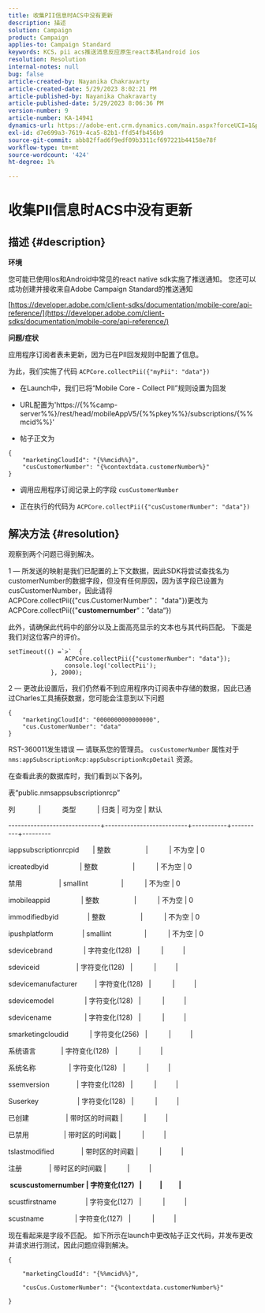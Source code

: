 ```yaml
---
title: 收集PII信息时ACS中没有更新
description: 描述
solution: Campaign
product: Campaign
applies-to: Campaign Standard
keywords: KCS，pii acs推送消息反应原生react本机android ios
resolution: Resolution
internal-notes: null
bug: false
article-created-by: Nayanika Chakravarty
article-created-date: 5/29/2023 8:02:21 PM
article-published-by: Nayanika Chakravarty
article-published-date: 5/29/2023 8:06:36 PM
version-number: 9
article-number: KA-14941
dynamics-url: https://adobe-ent.crm.dynamics.com/main.aspx?forceUCI=1&pagetype=entityrecord&etn=knowledgearticle&id=cb2771b5-5bfe-ed11-8f6e-6045bd006a22
exl-id: d7e699a3-7619-4ca5-82b1-ffd54fb456b9
source-git-commit: abb82ffad6f9edf09b3311cf697221b44158e78f
workflow-type: tm+mt
source-wordcount: '424'
ht-degree: 1%

---
```


# 收集PII信息时ACS中没有更新

## 描述 {#description}


<b>环境</b>

您可能已使用Ios和Android中常见的react native sdk实施了推送通知。 您还可以成功创建并接收来自Adobe Campaign Standard的推送通知

[https://developer.adobe.com/client-sdks/documentation/mobile-core/api-reference/](https://developer.adobe.com/client-sdks/documentation/mobile-core/api-reference/)

<b>问题/症状</b>

应用程序订阅者表未更新，因为已在PII回发规则中配置了信息。

为此，我们实施了代码 `ACPCore.collectPii({"myPii": "data"})`

- 在Launch中，我们已将“Mobile Core - Collect PII”规则设置为回发

- URL配置为&#39;https://{%%camp-server%%}/rest/head/mobileAppV5/{%%pkey%%}/subscriptions/{%%mcid%%}&#39;

- 帖子正文为


```
{
    "marketingCloudId": "{%%mcid%%}",
    "cusCustomerNumber": "{%contextdata.customerNumber%}"
}
```


- 调用应用程序订阅记录上的字段 `cusCustomerNumber`

- 正在执行的代码为 `ACPCore.collectPii({"cusCustomerNumber": "data"})`


## 解决方法 {#resolution}


观察到两个问题已得到解决。



1 — 所发送的映射是我们已配置的上下文数据，因此SDK将尝试查找名为customerNumber的数据字段，但没有任何原因，因为该字段已设置为cusCustomerNumber，因此请将ACPCore.collectPii({&quot;cus.CustomerNumber&quot;： &quot;data&quot;})更改为ACPCore.collectPii({&quot;<b>customernumber</b>“：”data“})

此外，请确保此代码中的部分以及上面高亮显示的文本也与其代码匹配。 下面是我们对这位客户的评价。


```
setTimeout(() =`>`  {
                ACPCore.collectPii({"customerNumber": "data"});
                console.log('collectPii');
            }, 2000);
```


2 — 更改此设置后，我们仍然看不到应用程序内订阅表中存储的数据，因此已通过Charles工具捕获数据，您可能会注意到以下问题


```
{
    "marketingCloudId": "0000000000000000",
    "cus.CustomerNumber": "data"
}
```


RST-360011发生错误 — 请联系您的管理员。
`cusCustomerNumber` 属性对于 `nms:appSubscriptionRcp:appSubscriptionRcpDetail` 资源。

在查看此表的数据库时，我们看到以下各列。



表“public.nmsappsubscriptionrcp”

列            |           类型           | 归类 | 可为空 | 默认

-----------------------------+--------------------------+-----------+----------+---------

iappsubscriptionrcpid       | 整数                  |           | 不为空 | 0

icreatedbyid                | 整数                  |           | 不为空 | 0

禁用                   | smallint                 |           | 不为空 | 0

imobileappid                | 整数                  |           | 不为空 | 0

immodifiedbyid               | 整数                  |           | 不为空 | 0

ipushplatform               | smallint                 |           | 不为空 | 0

sdevicebrand                | 字符变化(128)   |           |          |

sdeviceid                   | 字符变化(128)   |           |          |

sdevicemanufacturer         | 字符变化(128)   |           |          |

sdevicemodel                | 字符变化(128)   |           |          |

sdevicename                 | 字符变化(128)   |           |          |

smarketingcloudid           | 字符变化(256)   |           |          |

系统语言             | 字符变化(128)   |           |          |

系统名称                 | 字符变化(128)   |           |          |

ssemversion              | 字符变化(128)   |           |          |

Suserkey                    | 字符变化(128)   |           |          |

已创建                   | 带时区的时间戳 |           |          |

已禁用                  | 带时区的时间戳 |           |          |

tslastmodified              | 带时区的时间戳 |           |          |

注册              | 带时区的时间戳 |           |          |

<b> scuscustomernumber | 字符变化(127)   |           |          | </b>

scustfirstname               | 字符变化(127)   |           |          |

scustname                | 字符变化(127)   |           |          |



现在看起来是字段不匹配。 如下所示在launch中更改帖子正文代码，并发布更改并请求进行测试，因此问题应得到解决。


```
{

    "marketingCloudId": "{%%mcid%%}",

    "cusCus.CustomerNumber": "{%contextdata.customerNumber%}"

}
```
